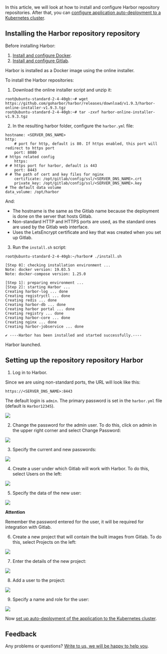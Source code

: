 In this article, we will look at how to install and configure Harbor repository repositories. After that, you can [configure application auto-deployment to a Kubernetes cluster](https://mcs.mail.ru/help/gitlab-ci-cd/k8s-autodeploy).

## Installing the Harbor repository repository

Before installing Harbor:

1. [Install and configure Docker](https://mcs.mail.ru/help/gitlab-ci-cd/docker-installation).
2. [Install and configure Gitlab](https://mcs.mail.ru/help/gitlab-ci-cd/gitlab-installation).

Harbor is installed as a Docker image using the online installer.

To install the Harbor repositories:

1. Download the online installer script and unzip it:

```
root@ubuntu-standard-2-4-40gb:~# wget https://github.com/goharbor/harbor/releases/download/v1.9.3/harbor-online-installer-v1.9.3.tgz
root@ubuntu-standard-2-4-40gb:~# tar -zxvf harbor-online-installer-v1.9.3.tgz
```

2. In the resulting harbor folder, configure the `harbor.yml` file:

```
hostname: <SERVER_DNS_NAME>
http:
    # port for http, default is 80. If https enabled, this port will redirect to https port
    port: 8080
# https related config
    https:
# # https port for harbor, default is 443
    port: 8443
# # The path of cert and key files for nginx
    certificate: /opt/gitlab/config/ssl/<SERVER_DNS_NAME>.crt
    private_key: /opt/gitlab/config/ssl/<SERVER_DNS_NAME>.key
# The default data volume
data_volume: /opt/harbor
```

And:

- The hostname is the same as the Gitlab name because the deployment is done on the server that hosts Gitlab.
- Non-standard HTTP and HTTPS ports are used, as the standard ones are used by the Gitlab web interface.
- Uses the LetsEncrypt certificate and key that was created when you set up Gitlab.

3. Run the `install.sh` script:

```
root@ubuntu-standard-2-4-40gb:~/harbor# ./install.sh

[Step 0]: checking installation environment ...
Note: docker version: 19.03.5
Note: docker-compose version: 1.25.0

[Step 1]: preparing environment ...
[Step 2]: starting Harbor ...
Creating harbor-log ... done
Creating registryctl ... done
Creating redis ... done
Creating harbor-db ... done
Creating harbor portal ... done
Creating registry ... done
Creating harbor-core ... done
Creating nginx ... done
Creating harbor-jobservice ... done

✔ ----Harbor has been installed and started successfully.----
```

Harbor launched.

## Setting up the repository repository Harbor

1. Log in to Harbor.

Since we are using non-standard ports, the URL will look like this:

```
https://<SERVER_DNS_NAME>:8443
```

The default login is `admin`. The primary password is set in the `harbor.yml` file (default is `Harbor12345`).

**![](./assets/1583617538207-1583617538207-png)**

2. Change the password for the admin user. To do this, click on admin in the upper right corner and select Change Password:

**![](./assets/1583618632237-1583618632237-png)**

3. Specify the current and new passwords:

**![](./assets/1583617032537-1583617032537-png)**

4. Create a user under which Gitlab will work with Harbor. To do this, select Users on the left:

![](./assets/1583617595313-1583617595313-png)

5. Specify the data of the new user:

![](./assets/1583617032764-1583617032764-png)

<warn>

**Attention**

Remember the password entered for the user, it will be required for integration with Gitlab.

</warn>

6. Create a new project that will contain the built images from Gitlab. To do this, select Projects on the left:

![](./assets/1583617765191-1583617765191-png)

7. Enter the details of the new project:

![](./assets/1583617822394-1583617822394-png)

8. Add a user to the project:

**![](./assets/1583617874990-1583617874990-png)**

9. Specify a name and role for the user:

![](./assets/1583617528394-1583617528394-png)

Now [set up auto-deployment of the application to the Kubernetes cluster](https://mcs.mail.ru/help/gitlab-ci-cd/k8s-autodeploy).

## Feedback

Any problems or questions? [Write to us, we will be happy to help you](https://mcs.mail.ru/help/contact-us).
